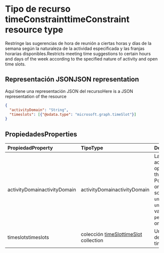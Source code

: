 # <a name="timeconstraint-resource-type"></a><span data-ttu-id="67883-101">Tipo de recurso timeConstraint</span><span class="sxs-lookup"><span data-stu-id="67883-101">timeConstraint resource type</span></span>

<span data-ttu-id="67883-102">Restringe las sugerencias de hora de reunión a ciertas horas y días de la semana según la naturaleza de la actividad especificada y las franjas horarias disponibles.</span><span class="sxs-lookup"><span data-stu-id="67883-102">Restricts meeting time suggestions to certain hours and days of the week according to the specified nature of activity and open time slots.</span></span>

## <a name="json-representation"></a><span data-ttu-id="67883-103">Representación JSON</span><span class="sxs-lookup"><span data-stu-id="67883-103">JSON representation</span></span>

<span data-ttu-id="67883-104">Aquí tiene una representación JSON del recurso</span><span class="sxs-lookup"><span data-stu-id="67883-104">Here is a JSON representation of the resource</span></span>

<!-- {
  "blockType": "resource",
  "optionalProperties": [

  ],
  "@odata.type": "microsoft.graph.timeConstraint"
}-->

```json
{
  "activityDomain": "String",
  "timeslots": [{"@odata.type": "microsoft.graph.timeSlot"}]
}

```
## <a name="properties"></a><span data-ttu-id="67883-105">Propiedades</span><span class="sxs-lookup"><span data-stu-id="67883-105">Properties</span></span>
| <span data-ttu-id="67883-106">Propiedad</span><span class="sxs-lookup"><span data-stu-id="67883-106">Property</span></span>     | <span data-ttu-id="67883-107">Tipo</span><span class="sxs-lookup"><span data-stu-id="67883-107">Type</span></span>   |<span data-ttu-id="67883-108">Descripción</span><span class="sxs-lookup"><span data-stu-id="67883-108">Description</span></span>|
|:---------------|:--------|:----------|
|<span data-ttu-id="67883-109">activityDomain</span><span class="sxs-lookup"><span data-stu-id="67883-109">activityDomain</span></span>|<span data-ttu-id="67883-110">activityDomain</span><span class="sxs-lookup"><span data-stu-id="67883-110">activityDomain</span></span>|<span data-ttu-id="67883-111">La naturaleza de la actividad, de forma opcional.</span><span class="sxs-lookup"><span data-stu-id="67883-111">The nature of the activity, optional. Possible values are: , , , or .</span></span> <span data-ttu-id="67883-112">Los valores posibles son: `work`, `personal`, `unrestricted` o `unknown`.</span><span class="sxs-lookup"><span data-stu-id="67883-112">The possible values are  `work`,  `personal`,  `unrestricted`, or  `unknown`.</span></span>|
|<span data-ttu-id="67883-113">timeslots</span><span class="sxs-lookup"><span data-stu-id="67883-113">timeslots</span></span>|<span data-ttu-id="67883-114">colección [timeSlot](timeslot.md)</span><span class="sxs-lookup"><span data-stu-id="67883-114">[timeSlot](timeslot.md) collection</span></span>|<span data-ttu-id="67883-115">Una matriz de periodos de tiempo.</span><span class="sxs-lookup"><span data-stu-id="67883-115">An array of time periods.</span></span>|

<!-- uuid: 8fcb5dbc-d5aa-4681-8e31-b001d5168d79
2015-10-25 14:57:30 UTC -->
<!-- {
  "type": "#page.annotation",
  "description": "timeConstraint resource",
  "keywords": "",
  "section": "documentation",
  "tocPath": ""
}-->
